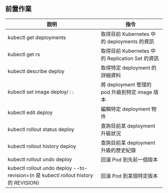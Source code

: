 ## 前置作業

| 說明                                                                                                      | 指令                                            |
| --------------------------------------------------------------------------------------------------------- | ----------------------------------------------- |
| kubectl get deployments                                                                                   | 取得目前 Kubernetes 中的 deployments 的資訊     |
| kubectl get rs                                                                                            | 取得目前 Kubernetes 中的 Replication Set 的資訊 |
| kubectl describe deploy <deployment-name>                                                                 | 取得特定 deployment 的詳細資料                  |
| kubectl set image deploy/ <deployment-name> <pod-name>: <image-path>: <version>                           | 將 deployment 管理的 pod 升級到特定 image 版本  |
| kubectl edit deploy <deployment-name>                                                                     | 編輯特定 deployment 物件                        |
| kubectl rollout status deploy <deployment-name>                                                           | 查詢目前某 deployment 升級狀況                  |
| kubectl rollout history deploy <deployment-name>                                                          | 查詢目前某 deployment 升級的歷史紀錄            |
| kubectl rollout undo deploy <deployment-name>                                                             | 回滾 Pod 到先前一個版本                         |
| kubectl rollout undo deploy <deployment-name> --to-revision=<n>(n 是 kubectl rollout history 的 REVISION) | 回滾 Pod 到某個特定版本                         |

